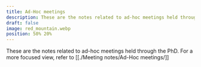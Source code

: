```yaml
---
title: Ad-Hoc meetings
description: These are the notes related to ad-hoc meetings held through the PhD
draft: false
image: red_mountain.webp
position: 50% 20%
---
```


These are the notes related to ad-hoc meetings held through the PhD.
For a more focused view, refer to [[./Meeting notes/Ad-Hoc meetings/]]
